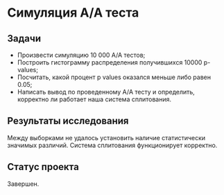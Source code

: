 # Симуляция A/A теста

## Задачи
- Произвести симуляцию 10 000 A/A тестов;
- Построить гистограмму распределения получившихся 10000 p-values;
- Посчитать, какой процент p values оказался меньше либо равен 0.05;
- Написать вывод по проведенному А/A тесту и определить, корректно ли работает наша система сплитования.

## Результаты исследования
Между выборками не удалось установить наличие статистически значимых различий. Система сплитования функционирует корректно.

## Статус проекта
Завершен.

